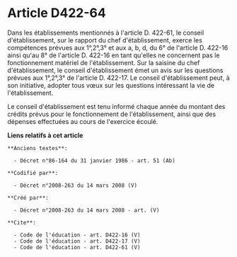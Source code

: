 # Article D422-64

Dans les établissements mentionnés à l'article D. 422-61, le conseil d'établissement, sur le rapport du chef d'établissement,
exerce les compétences prévues aux 1°,2°,3° et aux a, b, d, du 6° de l'article D. 422-16 ainsi qu'au 8° de l'article D.
422-16 en tant qu'elles ne concernent pas le fonctionnement matériel de l'établissement. Sur la saisine du chef
d'établissement, le conseil d'établissement émet un avis sur les questions prévues aux 1°,2°,3° de l'article D. 422-17. Le
conseil d'établissement peut, à son initiative, adopter tous vœux sur les questions intéressant la vie de l'établissement. 

Le conseil d'établissement est tenu informé chaque année du montant des crédits prévus pour le fonctionnement de
l'établissement, ainsi que des dépenses effectuées au cours de l'exercice écoulé.

**Liens relatifs à cet article**

	**Anciens textes**:

	  - Décret n°86-164 du 31 janvier 1986 - art. 51 (Ab)

	**Codifié par**:

	  - Décret n°2008-263 du 14 mars 2008 (V)

	**Créé par**:

	  - Décret n°2008-263 du 14 mars 2008 - art. (V)

	**Cite**:

	  - Code de l'éducation - art. D422-16 (V)
	  - Code de l'éducation - art. D422-17 (V)
	  - Code de l'éducation - art. D422-61 (V)
